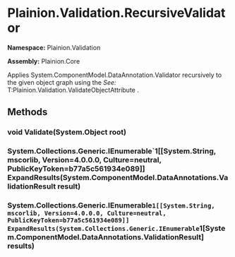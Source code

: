 
# Plainion.Validation.RecursiveValidator

**Namespace:** Plainion.Validation

**Assembly:** Plainion.Core

Applies System.ComponentModel.DataAnnotation.Validator recursively to the given object graph using the
*See:* T:Plainion.Validation.ValidateObjectAttribute
.


## Methods

### void Validate(System.Object root)

### System.Collections.Generic.IEnumerable`1[[System.String, mscorlib, Version=4.0.0.0, Culture=neutral, PublicKeyToken=b77a5c561934e089]] ExpandResults(System.ComponentModel.DataAnnotations.ValidationResult result)

### System.Collections.Generic.IEnumerable`1[[System.String, mscorlib, Version=4.0.0.0, Culture=neutral, PublicKeyToken=b77a5c561934e089]] ExpandResults(System.Collections.Generic.IEnumerable`1[System.ComponentModel.DataAnnotations.ValidationResult] results)

